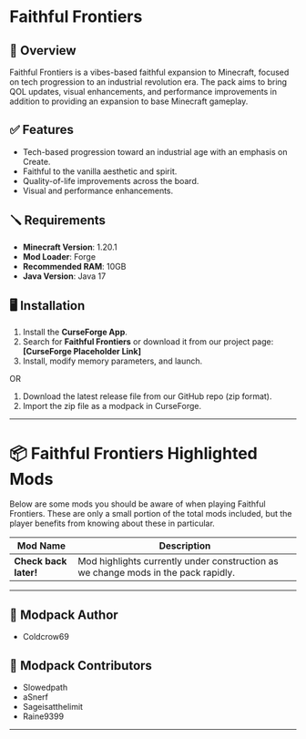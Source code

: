 # Faithful Frontiers

## 📄 Overview

Faithful Frontiers is a vibes-based faithful expansion to Minecraft, focused on tech progression to an industrial revolution era. The pack aims to bring QOL updates, visual enhancements, and performance improvements in addition to providing an expansion to base Minecraft gameplay.

## ✅ Features

- Tech-based progression toward an industrial age with an emphasis on Create.
- Faithful to the vanilla aesthetic and spirit.
- Quality-of-life improvements across the board.
- Visual and performance enhancements.

## 🪛 Requirements

- **Minecraft Version**: 1.20.1  
- **Mod Loader**: Forge  
- **Recommended RAM**: 10GB
- **Java Version**: Java 17

## 🖥️ Installation

1. Install the **CurseForge App**.
2. Search for **Faithful Frontiers** or download it from our project page: **[CurseForge Placeholder Link]**
3. Install, modify memory parameters, and launch.

OR

1. Download the latest release file from our GitHub repo (zip format).
2. Import the zip file as a modpack in CurseForge.

---

# 📦 Faithful Frontiers Highlighted Mods

Below are some mods you should be aware of when playing Faithful Frontiers. These are only a small portion of the total mods included, but the player benefits from knowing about these in particular.

| **Mod Name** | **Description** |
|--------------|-----------------|
| **Check back later!** | Mod highlights currently under construction as we change mods in the pack rapidly. |

---

## 🎥 Modpack Author

- Coldcrow69

## 🎥 Modpack Contributors  
- Slowedpath  
- aSnerf
- Sageisatthelimit
- Raine9399

---
